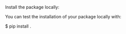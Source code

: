 Install the package locally:

You can test the installation of your package locally with:


  $ pip install .
